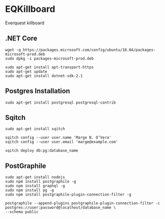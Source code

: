 # EQKillboard

Everquest killboard

## .NET Core
```
wget -q https://packages.microsoft.com/config/ubuntu/18.04/packages-microsoft-prod.deb
sudo dpkg -i packages-microsoft-prod.deb

sudo apt-get install apt-transport-https
sudo apt-get update
sudo apt-get install dotnet-sdk-2.1
```

## Postgres Installation
```
sudo apt-get install postgresql postgresql-contrib
```


## Sqitch

```
sudo apt-get install sqitch

sqitch config --user user.name 'Marge N. O’Vera'
sqitch config --user user.email 'marge@example.com'

sqitch deploy db:pg:database_name
```

## PostGraphile

```
sudo apt-get install nodejs
sudo npm install postgraphile -g
sudo npm install graphql -g
sudo npm install pg -g
sudo npm install postgraphile-plugin-connection-filter -g

postgraphile --append-plugins postgraphile-plugin-connection-filter -c postgres://user:password@localhost/database_name \
--schema public
```
